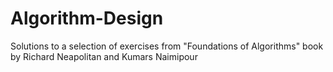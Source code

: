 # Algorithm-Design
Solutions to a selection of exercises from "Foundations of Algorithms" book by Richard Neapolitan and Kumars Naimipour
